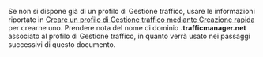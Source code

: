 Se non si dispone già di un profilo di Gestione traffico, usare le informazioni riportate in [Creare un profilo di Gestione traffico mediante Creazione rapida][Creare un profilo di Gestione traffico mediante Creazione rapida] per crearne uno. Prendere nota del nome di dominio **.trafficmanager.net** associato al profilo di Gestione traffico, in quanto verrà usato nei passaggi successivi di questo documento.

  [Creare un profilo di Gestione traffico mediante Creazione rapida]: /it-it/library/windowsazure/dn339012.aspx
